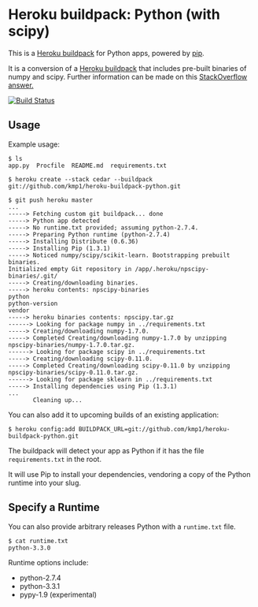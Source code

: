 Heroku buildpack: Python (with scipy)
=====================================

This is a [Heroku buildpack](http://devcenter.heroku.com/articles/buildpacks) for Python apps, powered by [pip](http://www.pip-installer.org/).

It is a conversion of a [Heroku buildpack](https://github.com/wyn/heroku-buildpack-python) that includes pre-built binaries of numpy and scipy.  Further information can be made on this [StackOverflow answer.](http://stackoverflow.com/a/18948411/1039947)

[![Build Status](https://secure.travis-ci.org/heroku/heroku-buildpack-python.png?branch=master)](http://travis-ci.org/heroku/heroku-buildpack-python)

Usage
-----

Example usage:

    $ ls
    app.py  Procfile  README.md  requirements.txt

    $ heroku create --stack cedar --buildpack git://github.com/kmp1/heroku-buildpack-python.git

    $ git push heroku master
    ...
    -----> Fetching custom git buildpack... done
    -----> Python app detected
    -----> No runtime.txt provided; assuming python-2.7.4.
    -----> Preparing Python runtime (python-2.7.4)
    -----> Installing Distribute (0.6.36)
    -----> Installing Pip (1.3.1)
    -----> Noticed numpy/scipy/scikit-learn. Bootstrapping prebuilt binaries.
    Initialized empty Git repository in /app/.heroku/npscipy-binaries/.git/
    -----> Creating/downloading binaries.
    -----> heroku contents: npscipy-binaries
    python
    python-version
    vendor
    -----> heroku binaries contents: npscipy.tar.gz
    ------> Looking for package numpy in ../requirements.txt
    -----> Creating/downloading numpy-1.7.0.
    -----> Completed Creating/downloading numpy-1.7.0 by unzipping npscipy-binaries/numpy-1.7.0.tar.gz.
    ------> Looking for package scipy in ../requirements.txt
    -----> Creating/downloading scipy-0.11.0.
    -----> Completed Creating/downloading scipy-0.11.0 by unzipping npscipy-binaries/scipy-0.11.0.tar.gz.
    ------> Looking for package sklearn in ../requirements.txt
    -----> Installing dependencies using Pip (1.3.1)
    ...
           Cleaning up...

You can also add it to upcoming builds of an existing application:

    $ heroku config:add BUILDPACK_URL=git://github.com/kmp1/heroku-buildpack-python.git

The buildpack will detect your app as Python if it has the file `requirements.txt` in the root. 

It will use Pip to install your dependencies, vendoring a copy of the Python runtime into your slug. 

Specify a Runtime
-----------------

You can also provide arbitrary releases Python with a `runtime.txt` file.

    $ cat runtime.txt
    python-3.3.0
    
Runtime options include:

- python-2.7.4
- python-3.3.1
- pypy-1.9 (experimental)

